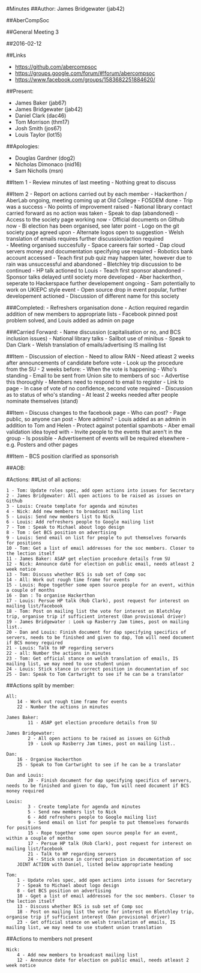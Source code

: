 #Minutes
##Author:
James Bridgewater (jab42)

##AberCompSoc

##General Meeting 3

##2016-02-12

##Links
- https://github.com/abercompsoc
- https://groups.google.com/forum/#!forum/abercompsoc
- https://www.facebook.com/groups/1583682251884620/

##Present:
- James Baker (jab67)
- James Bridgewater (jab42)
- Daniel Clark (dac46)
- Tom Morrison (thm17)
- Josh Smith (jos67)
- Louis Taylor (lot15)

##Apologies:
- Douglas Gardner (dog2)
- Nicholas Dimonaco (nid16)
- Sam Nicholls (msn)

##Item 1 - Review minutes of last meeting
	- Nothing great to discuss

##Item 2 - Report on actions carried out by each member
	- Hackerthon / AberLab ongoing, meeting coming up at Old College
	- FOSDEM done
		- Trip was a success
		- No points of improvement raised
	- National library contact carried forward as no action was taken
	- Speak to dap (abandoned)
	- Access to the society page working now
	- Official documents on Github now
	- Bi election has been organised, see later point
	- Logo on the git society page agreed upon
		- Alternate logos open to suggestion
	- Welsh translation of emails requires further discussion/action required 	
	- Meeting organised succesfully
	- Space careers fair sorted
	- Dap cloud servers money and documentation specifying use required
	- Robotics bank account accessed
	- Teach first pub quiz may happen later, however due to rain was unsuccessful and abandoned
	- Bletchley trip discussion to be continued
	- HP talk actioned to Louis
	- Teach first sponsor abandoned
	- Sponsor talks delayed until society more developed
	- Aber hackerthon, seperate to Hackerspace further developement ongoing
	- Sam potentially to work on UKIEPC style event
	- Open source drop in event popular, further developement actioned
	- Discussion of different name for this society

###Completed:
	- Refreshers organisation done
		- Action required regardin addition of new members to appropriate lists
	- Facebook pinned post problem solved, and Louis added as admin on page

###Carried Forward:
	- Name discussion (capitalisation or no, and BCS inclusion issues)
	- National library talks
	- Sailbot use of minibus
	- Speak to Dan Clark
	- Welsh translation of emails/advertising IS mailing list

##Item - Discussion of election
	- Need to allow RAN
	- Need atleast 2 weeks after announcements of candidate before vote
	- Look up the procedure from the SU
		- 2 weeks before:
			- When the vote is happening
			- Who's standing
	- Email to be sent from Union site to members of soc
		- Advertise this thoroughly
		- Members need to respond to email to register
		- Link to page
	- In case of vote of no confidence, second vote required
	- Discussion as to status of who's standing 
	- At least 2 weeks needed after people nominate themselves (stand)

##Item - Discuss changes to the facebook page
	- Who can post?
		- Page public, so anyone can post
	- More admins?
		- Louis added as an admin in addition to Tom and Helen
	- Protect against potential spambots
		- Aber email validation idea toyed with 
	- Invite people to the events that aren't in the group
		- Is possible
		- Advertisement of events will be required elsewhere
			- e.g. Posters and other pages

##Item - BCS position clarified as sponsorish

##AOB:

#Actions:
##List of all actions:

	1 - Tom: Update roles spec, add open actions into issues for Secretary 
	2 - James Bridgewater: All open actions to be raised as issues on Github 
	3 - Louis: Create template for agenda and minutes
	4 - Nick: Add new members to broadcast mailing list
	5 - Louis: Send new members list to Nick
	6 - Louis: Add refreshers people to Google mailing list
	7 - Tom : Speak to Michael about logo design
	8 - Tom : Get BCS position on advertising 
	9 - Louis: Send email on list for people to put themselves forwards for positions
	10 - Tom: Get a list of email addresses for the soc members. Closer to the lection itself
	11 - James Baker: ASAP get election procedure details from SU
	12 - Nick: Announce date for election on public email, needs atleast 2 week notice
	13 - Tom: Discuss whether BCS is sub set of Comp soc
	14 - All: Work out rough time frame for events
	15 - Louis: Rope together some open source people for an event, within a couple of months
	16 - Dan : To organise Hackerthon
	17 - Louis: Persue HP talk (Rob Clark), post request for interest on mailing list/facebook
	18 - Tom: Post on mailing list the vote for interest on Bletchley trip, organise trip if sufficient interest (Dan provisional driver)
	19 - James Bridgewater : Look up Rasberry Jam times, post on mailing list..
	20 - Dan and Louis: Finish document for dap specifying specifics of servers, needs to be finished and given to dap, Tom will need document if BCS money required
	21 - Louis: Talk to HP regarding servers 
	22 - all: Number the actions in minutes
	23 - Tom: Get official stance on welsh translation of emails, IS mailing list, we may need to use student union
	24 - Louis: Stick stance in correct position in documentation of soc
	25 - Dan: Speak to Tom Cartwright to see if he can be a translator

##Actions split by member:

	All:
		14 - Work out rough time frame for events
		22 - Number the actions in minutes
	
	James Baker: 
	        11 - ASAP get election procedure details from SU

	James Bridgewater:
	        2 - All open actions to be raised as issues on Github
	        19 - Look up Rasberry Jam times, post on mailing list..
	
	Dan:
		16 - Organise Hackerthon
		25 - Speak to Tom Cartwright to see if he can be a translator

	Dan and Louis:
	        20 - Finish document for dap specifying specifics of servers, needs to be finished and given to dap, Tom will need document if BCS money required
	
	Louis:  
	        3 - Create template for agenda and minutes
	        5 - Send new members list to Nick
	        6 - Add refreshers people to Google mailing list
	        9 - Send email on list for people to put themselves forwards for positions
	        15 - Rope together some open source people for an event, within a couple of months
	        17 - Persue HP talk (Rob Clark), post request for interest on mailing list/facebook
	        21 - Talk to HP regarding servers
	        24 - Stick stance in correct position in documentation of soc
	    JOINT ACTION with Daniel, listed below appropriate heading

	Tom:
		1 - Update roles spec, add open actions into issues for Secretary 
		7 - Speak to Michael about logo design
		8 - Get BCS position on advertising
		10 - Gget a list of email addresses for the soc members. Closer to the lection itself
		13 - Discuss whether BCS is sub set of Comp soc
		18 - Post on mailing list the vote for interest on Bletchley trip, organise trip if sufficient interest (Dan provisional driver)
		23 - Get official stance on welsh translation of emails, IS mailing list, we may need to use student union translation

##Actions to members not present

	Nick:
		4 - Add new members to broadcast mailing list
		12 - Announce date for election on public email, needs atleast 2 week notice
